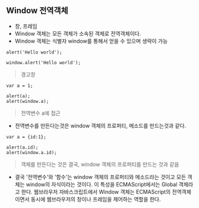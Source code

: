 ## Window 전역객체
- 창, 프레임
- Window 객체는 모든 객체가 소속된 객체로 전역객체이다.
- Window 객체는 식별자 window를 통해서 얻을 수 있으며 생략이 가능
```
alert('Hello world');
 
window.alert('Hello world');
```
> 경고창
```
var a = 1;
 
alert(a);
alert(window.a);
```
> 전역변수 a에 접근
- 전역변수를 만든다는것은 window 객체의 프로퍼티, 메소드를 만드는것과 같다.
```
var a = {id:1};
 
alert(a.id);
alert(window.a.id);
```
> 객체를 만든다는 것은 결국, window 객체의 프로퍼티를 만드는 것과 같음
 
- 결국 '전역변수'와 '함수'는 window 객체의 프로퍼티와 메소드라는 것이고 모든 객체는 window의 자식이라는 것이다. 이 특성을 ECMAScript에서는 Global 객체라고 한다. 웹브라우저 자바스크립트에서 Window 객체는 ECMAScript의 전역객체이면서 동시에 웹브라우저의 창이나 프레임을 제어하는 역할을 한다.
